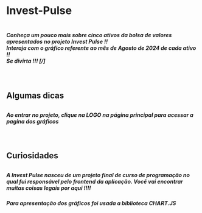 <h1>Invest-Pulse<h1/>
<h5>Conheça um pouco mais sobre cinco ativos da bolsa de valores apresentados no projeto Invest Pulse !! <br/>
Interaja com o gráfico referente ao mês de Agosto de 2024 de cada ativo !! <br/>
Se divirta !!! [/]<h5/>
<br/>

<h2>Algumas dicas<h2/>
<h5>Ao entrar no projeto, clique na LOGO na página principal para acessar a pagina dos gráficos<h5/>
<br/>
<h2>Curiosidades<h2/>
<h5>A Invest Pulse nasceu de um projeto final de curso de programação no qual fui responsável pelo frontend da aplicação. Você vai encontrar muitas coisas legais por aqui !!!! </h5>
<h5>Para apresentação dos gráficos foi usada a biblioteca CHART.JS</h5>
<br/>
